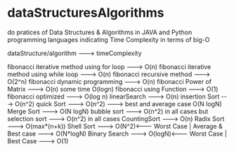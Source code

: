 # dataStructuresAlgorithms
do pratices of Data Structures & Algorithms
in JAVA and Python programming languages
indicating Time Complexity in terms of big-O


dataStructure/algorithm                              --->        timeComplexity

fibonacci iterative method using for loop            --->           O(n)
fibonacci iterative method using while loop          --->           O(n)
fibonacci recursive method                           --->           O(2^n)
fibonacci dynamic programming                        --->           O(n)
fibonacci Power of Matrix                            --->           O(n) some time O(logn)
fibonacci using Function                             --->           O(1)
fibonacci optimized                                  --->           O(log n)
linearSearch                                         --->           O(n)
insertion Sort                                       --->           O(n^2)
quick Sort                                           --->           O(n^2) ---> best and average case O(N logN)
Merge Sort                                           --->           O(N logN)
bubble sort                                          --->           O(n^2) in all cases but 
selection sort                                       --->           O(n^2) in all cases
CountingSort                                         --->           O(n)
Radix Sort                                           --->           O(max*(n+k))
Shell Sort                                           --->           O(N^2)<--- Worst Case | Average & Best case ---> O(N*logN)
Binary Search                                        --->           O(logN)<--- Worst Case | Best Case ---> O(1)
